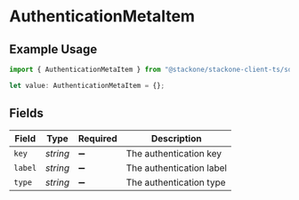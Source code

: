 # AuthenticationMetaItem

## Example Usage

```typescript
import { AuthenticationMetaItem } from "@stackone/stackone-client-ts/sdk/models/shared";

let value: AuthenticationMetaItem = {};
```

## Fields

| Field                    | Type                     | Required                 | Description              |
| ------------------------ | ------------------------ | ------------------------ | ------------------------ |
| `key`                    | *string*                 | :heavy_minus_sign:       | The authentication key   |
| `label`                  | *string*                 | :heavy_minus_sign:       | The authentication label |
| `type`                   | *string*                 | :heavy_minus_sign:       | The authentication type  |
